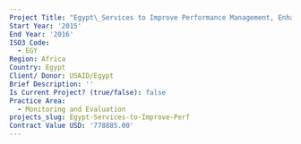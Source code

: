 ```yaml
---
Project Title: "Egypt\_Services to Improve Performance Management, Enhance Learning and Evaluation (SIMPLE) IDIQ Contract"
Start Year: '2015'
End Year: '2016'
ISO3 Code:
  - EGY
Region: Africa
Country: Egypt
Client/ Donor: USAID/Egypt
Brief Description: ''
Is Current Project? (true/false): false
Practice Area:
  - Monitoring and Evaluation
projects_slug: Egypt-Services-to-Improve-Perf
Contract Value USD: '778885.00'
---
```

